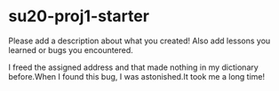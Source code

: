 # su20-proj1-starter

Please add a description about what you created! Also add lessons you learned or bugs you encountered. 

I freed the assigned address and that made nothing in my dictionary before.When I found this bug, I was astonished.It took me a long time!
